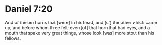 # Daniel 7:20

And of the ten horns that [were] in his head, and [of] the other which came up, and before whom three fell; even [of] that horn that had eyes, and a mouth that spake very great things, whose look [was] more stout than his fellows.